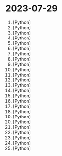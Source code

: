 # 2023-07-29

1. [](https://github.comundefined "Generative Models by Stability AI") [Python]
2. [](https://github.comundefined "Mentat - The AI Coding Assistant") [Python]
3. [](https://github.comundefined "A powerful and modular stable diffusion GUI with a graph/nodes interface.") [Python]
4. [](https://github.comundefined "") [Python]
5. [](https://github.comundefined "Open Source Free ATS Tool to compare Resumes with Job Descriptions and create a score to rank them.") [Python]
6. [](https://github.comundefined "Run Llama 2 locally with gradio UI on GPU or CPU from anywhere (Linux/Windows/Mac). Supporting Llama-2-7B/13B/70B with 8-bit, 4-bit. Supporting GPU inference (6 GB VRAM) and CPU inference.") [Python]
7. [](https://github.comundefined "Firefly(流萤): 中文对话式大语言模型(全量微调+QLoRA)，支持微调Llma2、Llama、Baichuan、InternLM、Ziya、Bloom等大模型") [Python]
8. [](https://github.comundefined "CodeGeeX2: A More Powerful Multilingual Code Generation Model") [Python]
9. [](https://github.comundefined "RWKV is an RNN with transformer-level LLM performance. It can be directly trained like a GPT (parallelizable). So it's combining the best of RNN and transformer - great performance, fast inference, saves VRAM, fast training, infinite ctx_len, and free sentence embedding.") [Python]
10. [](https://github.comundefined "") [Python]
11. [](https://github.comundefined "Foundation Architecture for (M)LLMs") [Python]
12. [](https://github.comundefined "Python - 100天从新手到大师") [Python]
13. [](https://github.comundefined "🚀CodiumAI PR-Agent: An AI-Powered 🤖 Tool for Automated Pull Request Analysis, Feedback, Suggestions and More! 💻🔍") [Python]
14. [](https://github.comundefined "⏩ the open-source autopilot for software development—a VS Code extension that brings the power of ChatGPT to your IDE") [Python]
15. [](https://github.comundefined "High-Resolution Image Synthesis with Latent Diffusion Models") [Python]
16. [](https://github.comundefined "ChatGLM2-6B: An Open Bilingual Chat LLM | 开源双语对话语言模型") [Python]
17. [](https://github.comundefined "Awesome multilingual OCR toolkits based on PaddlePaddle (practical ultra lightweight OCR system, support 80+ languages recognition, provide data annotation and synthesis tools, support training and deployment among server, mobile, embedded and IoT devices)") [Python]
18. [](https://github.comundefined "A high-throughput and memory-efficient inference and serving engine for LLMs") [Python]
19. [](https://github.comundefined "Create UIs for your machine learning model in Python in 3 minutes") [Python]
20. [](https://github.comundefined "An interactive TLS-capable intercepting HTTP proxy for penetration testers and software developers.") [Python]
21. [](https://github.comundefined "ChatGLM-6B: An Open Bilingual Dialogue Language Model | 开源双语对话语言模型") [Python]
22. [](https://github.comundefined "Stable Diffusion web UI") [Python]
23. [](https://github.comundefined "Standard and Advanced Demos for learn.cantrill.io courses") [Python]
24. [](https://github.comundefined "NEW - YOLOv8 🚀 in PyTorch > ONNX > OpenVINO > CoreML > TFLite") [Python]
25. [](https://github.comundefined "aider is GPT powered coding in your terminal") [Python]

